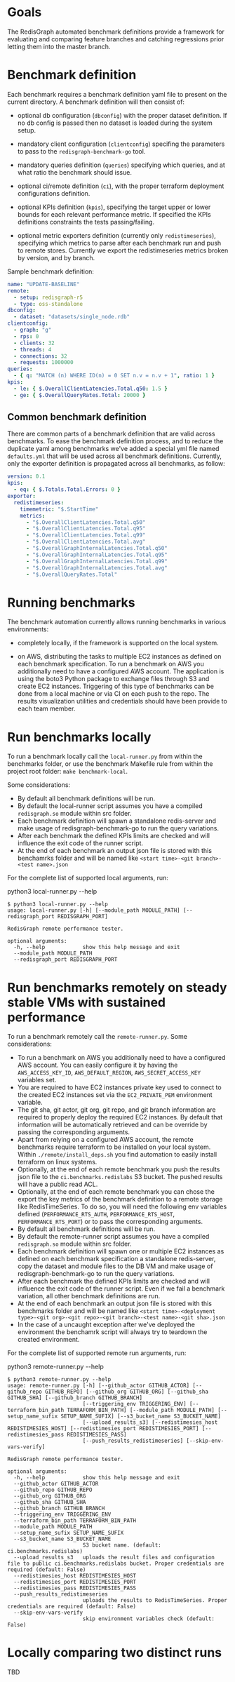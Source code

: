 
# Goals 
The RedisGraph automated benchmark definitions provide a framework for evaluating and comparing feature branches and catching regressions prior letting them into the master branch. 

# Benchmark definition

Each benchmark requires a benchmark definition yaml file to present on the current directory. 
A benchmark definition will then consist of:

- optional db configuration (`dbconfig`) with the proper dataset definition. If no db config is passed then no dataset is loaded during the system setup.

- mandatory client configuration (`clientconfig`) specifing the parameters to pass to the `redisgraph-benchmark-go` tool.

- mandatory queries definition (`queries`) specifying which queries, and at what ratio the benchmark should issue.

- optional ci/remote definition (`ci`), with the proper terraform deployment configurations definition.

- optional KPIs definition (`kpis`), specifying the target upper or lower bounds for each relevant performance metric. If specified the KPIs definitions constraints the tests passing/failing.

- optional metric exporters definition (currently only `redistimeseries`), specifying which metrics to parse after each benchmark run and push to remote stores. Currently we export the redistimeseries metrics broken by version, and by branch.

Sample benchmark definition:
```yml
name: "UPDATE-BASELINE"
remote:
  - setup: redisgraph-r5
  - type: oss-standalone
dbconfig:
  - dataset: "datasets/single_node.rdb"
clientconfig:
  - graph: "g"
  - rps: 0
  - clients: 32
  - threads: 4
  - connections: 32
  - requests: 1000000
queries:
  - { q: "MATCH (n) WHERE ID(n) = 0 SET n.v = n.v + 1", ratio: 1 }
kpis:
  - le: { $.OverallClientLatencies.Total.q50: 1.5 }
  - ge: { $.OverallQueryRates.Total: 20000 }
```

## Common benchmark definition

There are common parts of a benchmark definition that are valid across benchmarks. To ease the benchmark definition process, and to reduce the duplicate yaml among benchmarks we've added a special yml file named `defaults.yml` that will be used across all benchmark definitions. Currently, only the exporter definition is propagated across all benchmarks, as follow:

```yml
version: 0.1
kpis:
  - eq: { $.Totals.Total.Errors: 0 }
exporter:
  redistimeseries:
    timemetric: "$.StartTime"
    metrics:
      - "$.OverallClientLatencies.Total.q50"
      - "$.OverallClientLatencies.Total.q95"
      - "$.OverallClientLatencies.Total.q99"
      - "$.OverallClientLatencies.Total.avg"
      - "$.OverallGraphInternalLatencies.Total.q50"
      - "$.OverallGraphInternalLatencies.Total.q95"
      - "$.OverallGraphInternalLatencies.Total.q99"
      - "$.OverallGraphInternalLatencies.Total.avg"
      - "$.OverallQueryRates.Total"
```
# Running benchmarks

The benchmark automation currently allows running benchmarks in various environments:

- completely locally, if the framework is supported on the local system.

- on AWS, distributing the tasks to multiple EC2 instances as defined on each benchmark specification. To run a benchmark on AWS you additionally need to have a configured AWS account. The application is using the boto3 Python package to exchange files through S3 and create EC2 instances. Triggering of this type of benchmarks can be done from a local machine or via CI on each push to the repo. The results visualization utilities and credentials should have been provide to each team member.

# Run benchmarks locally 

To run a benchmark locally call the `local-runner.py` from within the benchmarks folder, or use the benchmark Makefile rule from within the project root folder: `make benchmark-local`.

Some considerations:
- By default all benchmark definitions will be run.
- By default the local-runner script assumes you have a compiled `redisgraph.so` module within src folder. 
- Each benchmark definition will spawn a standalone redis-server and make usage of redisgraph-benchmark-go to run the query variations. 
- After each benchmark the defined KPIs limits are checked and will influence the exit code of the runner script.
- At the end of each benchmark an output json file is stored with this benchamrks folder and will be named like `<start time>-<git branch>-<test name>.json`

For the complete list of supported local arguments, run:

python3 local-runner.py --help

```
$ python3 local-runner.py --help
usage: local-runner.py [-h] [--module_path MODULE_PATH] [--redisgraph_port REDISGRAPH_PORT]

RedisGraph remote performance tester.

optional arguments:
  -h, --help            show this help message and exit
  --module_path MODULE_PATH
  --redisgraph_port REDISGRAPH_PORT
```


# Run benchmarks remotely on steady stable VMs with sustained performance

To run a benchmark remotely call the `remote-runner.py`. 
Some considerations:
- To run a benchmark on AWS you additionally need to have a configured AWS account. You can easily configure it by having the `AWS_ACCESS_KEY_ID`, `AWS_DEFAULT_REGION`, `AWS_SECRET_ACCESS_KEY` variables set.
- You are required to have EC2 instances private key used to connect to the created EC2 instances set via the `EC2_PRIVATE_PEM` environment variable. 
- The git sha, git actor, git org, git repo, and git branch information are required to properly deploy the required EC2 instances. By default that information will be automatically retrieved and can be override by passing the corresponding arguments. 
- Apart from relying on a configured AWS account, the remote benchmarks require terraform to be installed on your local system. Within `./remote/install_deps.sh` you find automation to easily install terraform on linux systems.
- Optionally, at the end of each remote benchmark you push the results json file to the `ci.benchmarks.redislabs` S3 bucket. The pushed results will have a public read ACL. 
- Optionally, at the end of each remote benchmark you can chose the export the key metrics of the benchmark definition to a remote storage like RedisTimeSeries. To do so, you will need the following env variables defined (`PERFORMANCE_RTS_AUTH`, `PERFORMANCE_RTS_HOST`, `PERFORMANCE_RTS_PORT`) or to pass the corresponding arguments.
- By default all benchmark definitions will be run.
- By default the remote-runner script assumes you have a compiled `redisgraph.so` module within src folder. 
- Each benchmark definition will spawn one or multiple EC2 instances as defined on each benchmark specification 
a standalone redis-server, copy the dataset and module files to the DB VM and make usage of redisgraph-benchmark-go to run the query variations. 
- After each benchmark the defined KPIs limits are checked and will influence the exit code of the runner script. Even if we fail a benchmark variation, all other benchmark definitions are run.
- At the end of each benchmark an output json file is stored with this benchmarks folder and will be named like `<start time>-<deployment type>-<git org>-<git repo>-<git branch>-<test name>-<git sha>.json`
- In the case of a uncaught exception after we've deployed the environment the benchamrk script will always try to teardown the created environment. 

For the complete list of supported remote run arguments, run:

python3 remote-runner.py --help

```
$ python3 remote-runner.py --help
usage: remote-runner.py [-h] [--github_actor GITHUB_ACTOR] [--github_repo GITHUB_REPO] [--github_org GITHUB_ORG] [--github_sha GITHUB_SHA] [--github_branch GITHUB_BRANCH]
                        [--triggering_env TRIGGERING_ENV] [--terraform_bin_path TERRAFORM_BIN_PATH] [--module_path MODULE_PATH] [--setup_name_sufix SETUP_NAME_SUFIX] [--s3_bucket_name S3_BUCKET_NAME]
                        [--upload_results_s3] [--redistimesies_host REDISTIMESIES_HOST] [--redistimesies_port REDISTIMESIES_PORT] [--redistimesies_pass REDISTIMESIES_PASS]
                        [--push_results_redistimeseries] [--skip-env-vars-verify]

RedisGraph remote performance tester.

optional arguments:
  -h, --help            show this help message and exit
  --github_actor GITHUB_ACTOR
  --github_repo GITHUB_REPO
  --github_org GITHUB_ORG
  --github_sha GITHUB_SHA
  --github_branch GITHUB_BRANCH
  --triggering_env TRIGGERING_ENV
  --terraform_bin_path TERRAFORM_BIN_PATH
  --module_path MODULE_PATH
  --setup_name_sufix SETUP_NAME_SUFIX
  --s3_bucket_name S3_BUCKET_NAME
                        S3 bucket name. (default: ci.benchmarks.redislabs)
  --upload_results_s3   uploads the result files and configuration file to public ci.benchmarks.redislabs bucket. Proper credentials are required (default: False)
  --redistimesies_host REDISTIMESIES_HOST
  --redistimesies_port REDISTIMESIES_PORT
  --redistimesies_pass REDISTIMESIES_PASS
  --push_results_redistimeseries
                        uploads the results to RedisTimeSeries. Proper credentials are required (default: False)
  --skip-env-vars-verify
                        skip environment variables check (default: False)
```

# Locally comparing two distinct runs

TBD
